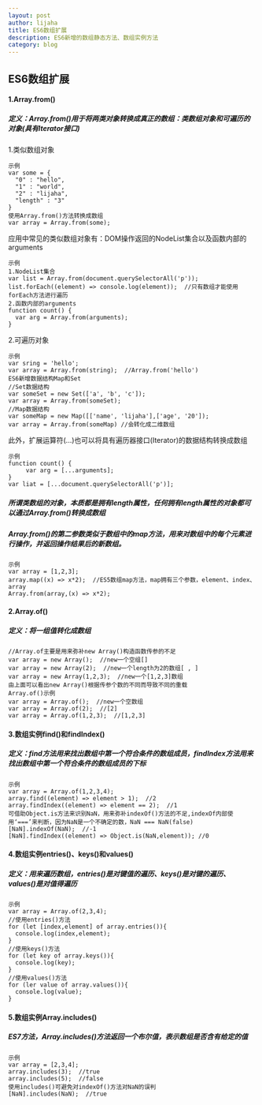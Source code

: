 ```yaml
---
layout: post
author: lijaha
title: ES6数组扩展
description: ES6新增的数组静态方法、数组实例方法
category: blog
---
```

## ES6数组扩展
#### 1.Array.from()
##### 定义：Array.from()用于将两类对象转换成真正的数组：类数组对象和可遍历的对象(具有Iterator接口)

1.类似数组对象

    示例
    var some = {
      "0" : "hello",
      "1" : "world",
      "2" : "lijaha",
      "length" : "3"
    }
    使用Array.from()方法转换成数组
    var array = Array.from(some);

应用中常见的类似数组对象有：DOM操作返回的NodeList集合以及函数内部的arguments

    示例
    1.NodeList集合
    var list = Array.from(document.querySelectorAll('p'));
    list.forEach((element) => console.log(element));  //只有数组才能使用forEach方法进行遍历
    2.函数内部的arguments
    function count() {
      var arg = Array.from(arguments);
    }

2.可遍历对象

    示例
    var sring = 'hello';
    var array = Array.from(string);  //Array.from('hello')
    ES6新增数据结构Map和Set
    //Set数据结构
    var someSet = new Set(['a', 'b', 'c']);
    var array = Array.from(someSet);
    //Map数据结构
    var someMap = new Map([['name', 'lijaha'],['age', '20']);
    var array = Array.from(someMap) //会转化成二维数组

此外，扩展运算符(...)也可以将具有遍历器接口(Iterator)的数据结构转换成数组

    示例
    function count() {
	     var arg = [...arguments];
    }
    var liat = [...document.querySelectorAll('p')];

##### 所谓类数组的对象，本质都是拥有length属性，任何拥有length属性的对象都可以通过Array.from()转换成数组

##### Array.from()的第二参数类似于数组中的map方法，用来对数组中的每个元素进行操作，并返回操作结果后的新数组。

    示例
    var array = [1,2,3];
    array.map((x) => x*2);  //ES5数组map方法，map拥有三个参数，element、index、array
    Array.from(array,(x) => x*2);

#### 2.Array.of()
##### 定义：将一组值转化成数组
    //Array.of主要是用来弥补new Array()构造函数传参的不足
    var array = new Array();  //new一个空组[]
    var array = new Array(2);  //new一个length为2的数组[ , ]
    var array = new Array(1,2,3);  //new一个[1,2,3]数组
    由上面可以看出new Array()根据传参个数的不同而导致不同的重载
    Array.of()示例
    var array = Array.of();  //new一个空数组
    var array = Array.of(2);  //[2]
    var array = Array.of(1,2,3);  //[1,2,3]

#### 3.数组实例find()和findIndex()
##### 定义：find方法用来找出数组中第一个符合条件的数组成员，findIndex方法用来找出数组中第一个符合条件的数组成员的下标

    示例
    var array = Array.of(1,2,3,4);
    array.find((element) => element > 1);  //2
    array.findIndex((element) => element == 2);  //1
    可借助Object.is方法来识别NaN，用来弥补indexOf()方法的不足,indexOf内部使用‘===’来判断，因为NaN是一个不确定的数，NaN === NaN(false)
    [NaN].indexOf(NaN);  //-1
    [NaN].findIndex((element) => Object.is(NaN,element)); //0

#### 4.数组实例entries()、keys()和values()
##### 定义：用来遍历数组，entries()是对键值的遍历、keys()是对键的遍历、values()是对值得遍历

    示例
    var array = Array.of(2,3,4);
    //使用entries()方法
    for (let [index,element] of array.entries()){
      console.log(index,element);
    }
    //使用keys()方法
    for (let key of array.keys()){
      console.log(key);
    }
    //使用values()方法
    for (ler value of array.values()){
      console.log(value);
    }

#### 5.数组实例Array.includes()
##### ES7方法，Array.includes()方法返回一个布尔值，表示数组是否含有给定的值
    示例
    var array = [2,3,4];
    array.includes(3);  //true
    array.includes(5);  //false
    使用includes()可避免对indexOf()方法对NaN的误判
    [NaN].includes(NaN);  //true
